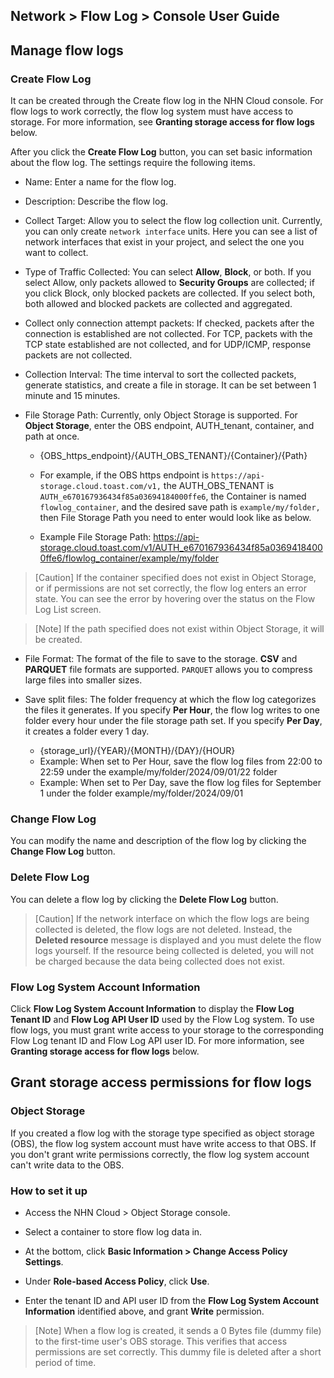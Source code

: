 ## Network > Flow Log > Console User Guide

## Manage flow logs
### Create Flow Log
It can be created through the Create flow log in the NHN Cloud console. For flow logs to work correctly, the flow log system must have access to storage. For more information, see **Granting storage access for flow logs** below.


After you click the **Create Flow Log** button, you can set basic information about the flow log. The settings require the following items.


* Name: Enter a name for the flow log.
* Description: Describe the flow log.
* Collect Target: Allow you to select the flow log collection unit. Currently, you can only create `network interface` units. Here you can see a list of network interfaces that exist in your project, and select the one you want to collect.
* Type of Traffic Collected: You can select **Allow**, **Block**, or both. If you select Allow, only packets allowed to **Security Groups** are collected; if you click Block, only blocked packets are collected. If you select both, both allowed and blocked packets are collected and aggregated.

* Collect only connection attempt packets: If checked, packets after the connection is established are not collected. For TCP, packets with the TCP state established are not collected, and for UDP/ICMP, response packets are not collected.
* Collection Interval: The time interval to sort the collected packets, generate statistics, and create a file in storage. It can be set between 1 minute and 15 minutes. 
* File Storage Path: Currently, only Object Storage is supported. For **Object Storage**, enter the OBS endpoint, AUTH_tenant, container, and path at once.
    * {OBS_https_endpoint}/{AUTH_OBS_TENANT}/{Container}/{Path}
    * For example, if the OBS https endpoint is `https://api-storage.cloud.toast.com/v1,` the AUTH_OBS_TENANT is `AUTH_e670167936434f85a03694184000ffe6`, the Container is named `flowlog_container`, and the desired save path is `example/my/folder,` then File Storage Path you need to enter would look like as below.

    * Example File Storage Path: https://api-storage.cloud.toast.com/v1/AUTH_e670167936434f85a03694184000ffe6/flowlog_container/example/my/folder


> [Caution] If the container specified does not exist in Object Storage, or if permissions are not set correctly, the flow log enters an error state. You can see the error by hovering over the status on the Flow Log List screen.

 
> [Note] If the path specified does not exist within Object Storage, it will be created.


* File Format: The format of the file to save to the storage. **CSV** and **PARQUET** file formats are supported. `PARQUET` allows you to compress large files into smaller sizes.

* Save split files: The folder frequency at which the flow log categorizes the files it generates. If you specify **Per Hour**, the flow log writes to one folder every hour under the file storage path set. If you specify **Per Day**, it creates a folder every 1 day.

    * {storage_url}/{YEAR}/{MONTH}/{DAY}/{HOUR}
    * Example: When set to Per Hour, save the flow log files from 22:00 to 22:59 under the example/my/folder/2024/09/01/22 folder
    * Example: When set to Per Day, save the flow log files for September 1 under the folder example/my/folder/2024/09/01


### Change Flow Log
You can modify the name and description of the flow log by clicking the **Change Flow Log** button.

### Delete Flow Log
You can delete a flow log by clicking the **Delete Flow Log** button.

> [Caution] If the network interface on which the flow logs are being collected is deleted, the flow logs are not deleted. Instead, the **Deleted resource** message is displayed and you must delete the flow logs yourself.
If the resource being collected is deleted, you will not be charged because the data being collected does not exist.

### Flow Log System Account Information
Click **Flow Log System Account Information** to display the **Flow Log Tenant ID** and **Flow Log API User ID** used by the Flow Log system. To use flow logs, you must grant write access to your storage to the corresponding Flow Log tenant ID and Flow Log API user ID. For more information, see **Granting storage access for flow logs** below.




## Grant storage access permissions for flow logs
### Object Storage
If you created a flow log with the storage type specified as object storage (OBS), the flow log system account must have write access to that OBS. If you don't grant write permissions correctly, the flow log system account can't write data to the OBS.


### How to set it up

* Access the NHN Cloud > Object Storage console.

* Select a container to store flow log data in.
* At the bottom, click **Basic Information > Change Access Policy Settings**.

* Under **Role-based Access Policy**, click **Use**.
* Enter the tenant ID and API user ID from the **Flow Log System Account Information** identified above, and grant **Write** permission.

> [Note] When a flow log is created, it sends a 0 Bytes file (dummy file) to the first-time user's OBS storage. This verifies that access permissions are set correctly. This dummy file is deleted after a short period of time.

